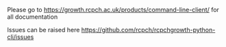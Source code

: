 Please go to <https://growth.rcpch.ac.uk/products/command-line-client/> for all documentation

Issues can be raised here <https://github.com/rcpch/rcpchgrowth-python-cli/issues>

